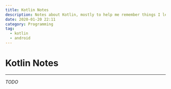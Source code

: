 ```yaml
---
title: Kotlin Notes
description: Notes about Kotlin, mostly to help me remember things I learn from courses.
date: 2020-01-20 22:11
category: Programming
tag:
  - kotlin
  - android
---
```


# Kotlin Notes

- - -

_TODO_
